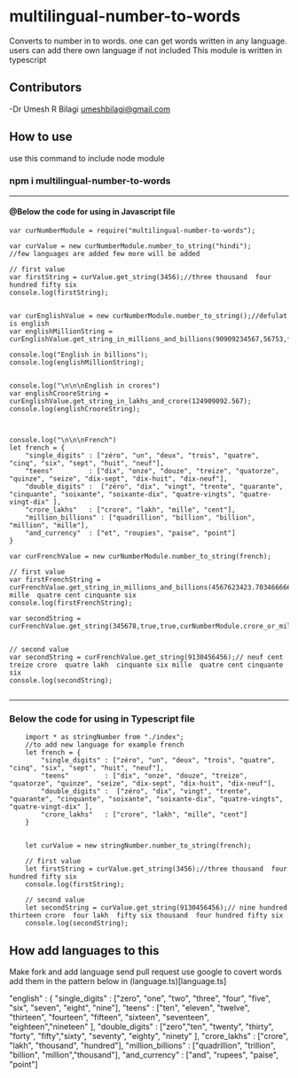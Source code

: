 # multilingual-number-to-words

Converts to number in to words. one can get words written in any language. users can add there own language if not included
This module is written in typescript

## Contributors
-Dr Umesh R Bilagi <umeshbilagi@gmail.com>

## How to use
use this command to include node module

### npm i multilingual-number-to-words

---
#### @Below the code for using in Javascript file

```
var curNumberModule = require("multilingual-number-to-words");

var curValue = new curNumberModule.number_to_string("hindi");
//few languages are added few more will be added

// first value
var firstString = curValue.get_string(3456);//three thousand  four hundred fifty six
console.log(firstString);

    
var curEnglishValue = new curNumberModule.number_to_string();//defulat is english 
var englishMillionString = curEnglishValue.get_string_in_millions_and_billions(90909234567,56753,false,false);

console.log("English in billions");
console.log(englishMillionString);


console.log("\n\n\nEnglish in crores")
var englishCrooreString = curEnglishValue.get_string_in_lakhs_and_crore(124909092.567);
console.log(englishCrooreString);



console.log("\n\n\nFrench")
let french = {               
    "single_digits" : ["zéro", "un", "deux", "trois", "quatre", "cinq", "six", "sept", "huit", "neuf"],
    "teens"         : ["dix", "onze", "douze", "treize", "quatorze", "quinze", "seize", "dix-sept", "dix-huit", "dix-neuf"],
    "double_digits" :  ["zéro", "dix", "vingt", "trente", "quarante", "cinquante", "soixante", "soixante-dix", "quatre-vingts", "quatre-vingt-dix" ],
    "crore_lakhs"   : ["crore", "lakh", "mille", "cent"],
    "million_billions" : ["quadrillion", "billion", "billion", "million", "mille"],
    "and_currency"  : ["et", "roupies", "paise", "point"]
}

var curFrenchValue = new curNumberModule.number_to_string(french);

// first value
var firstFrenchString = curFrenchValue.get_string_in_millions_and_billions(4567623423.70346666666,false,false);//trois mille  quatre cent cinquante six
console.log(firstFrenchString);

var secondString = curFrenchValue.get_string(345678,true,true,curNumberModule.crore_or_millions.crore);


// second value
var secondString = curFrenchValue.get_string(9130456456);// neuf cent treize crore  quatre lakh  cinquante six mille  quatre cent cinquante six
console.log(secondString);


```

---
### Below the code for using in Typescript file

```
    import * as stringNumber from "./index";
    //to add new language for example french
    let french = {               
        "single_digits" : ["zéro", "un", "deux", "trois", "quatre", "cinq", "six", "sept", "huit", "neuf"],
        "teens"         : ["dix", "onze", "douze", "treize", "quatorze", "quinze", "seize", "dix-sept", "dix-huit", "dix-neuf"],
        "double_digits" :  ["zéro", "dix", "vingt", "trente", "quarante", "cinquante", "soixante", "soixante-dix", "quatre-vingts", "quatre-vingt-dix" ],
        "crore_lakhs"   : ["crore", "lakh", "mille", "cent"]
    }


    let curValue = new stringNumber.number_to_string(french);

    // first value
    let firstString = curValue.get_string(3456);//three thousand  four hundred fifty six
    console.log(firstString);

    // second value
    let secondString = curValue.get_string(9130456456);// nine hundred thirteen crore  four lakh  fifty six thousand  four hundred fifty six
    console.log(secondString);

```

## How add languages to this

Make fork and add language  send pull request
use google to covert words add them in the pattern below in (language.ts)[language.ts]

"english" : {
                "single_digits" : ["zero", "one", "two", "three", "four", "five", "six", "seven", "eight", "nine"],
                "teens"         : ["ten", "eleven", "twelve", "thirteen", "fourteen", "fifteen", "sixteen", "seventeen", "eighteen","nineteen" ],
                "double_digits" :  ["zero","ten", "twenty", "thirty", "forty", "fifty","sixty", "seventy", "eighty", "ninety" ],
                "crore_lakhs"   : ["crore", "lakh", "thousand", "hundred"],
                "million_billions" : ["quadrillion", "trillion", "billion", "million","thousand"],
                "and_currency"  : ["and", "rupees", "paise", "point"]



